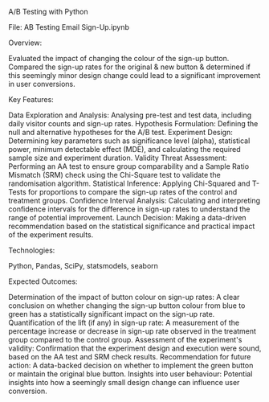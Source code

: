 A/B Testing with Python

File: AB Testing Email Sign-Up.ipynb

Overview: 

Evaluated the impact of changing the colour of the sign-up button. Compared the sign-up rates for the original & new button & determined if this seemingly minor design change could lead to a significant improvement in user conversions.

Key Features:

Data Exploration and Analysis: Analysing pre-test and test data, including daily visitor counts and sign-up rates.
Hypothesis Formulation: Defining the null and alternative hypotheses for the A/B test.
Experiment Design: Determining key parameters such as significance level (alpha), statistical power, minimum detectable effect (MDE), and calculating the required sample size and experiment duration.
Validity Threat Assessment: Performing an AA test to ensure group comparability and a Sample Ratio Mismatch (SRM) check using the Chi-Square test to validate the randomisation algorithm.
Statistical Inference: Applying Chi-Squared and T-Tests for proportions to compare the sign-up rates of the control and treatment groups.
Confidence Interval Analysis: Calculating and interpreting confidence intervals for the difference in sign-up rates to understand the range of potential improvement.
Launch Decision: Making a data-driven recommendation based on the statistical significance and practical impact of the experiment results.

Technologies:

Python,
Pandas,
SciPy,
statsmodels,
seaborn

Expected Outcomes:

Determination of the impact of button colour on sign-up rates: A clear conclusion on whether changing the sign-up button colour from blue to green has a statistically significant impact on the sign-up rate.
Quantification of the lift (if any) in sign-up rate: A measurement of the percentage increase or decrease in sign-up rate observed in the treatment group compared to the control group.
Assessment of the experiment's validity: Confirmation that the experiment design and execution were sound, based on the AA test and SRM check results.
Recommendation for future action: A data-backed decision on whether to implement the green button or maintain the original blue button.
Insights into user behaviour: Potential insights into how a seemingly small design change can influence user conversion.
